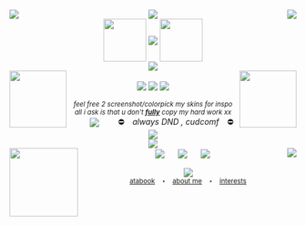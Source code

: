 <p align="center">
    <br/>
  <img align="left" src="https://carcuvorous.carrd.co/assets/images/gallery01/d6447140.gif?v=b471a82b">
  <img align="center" src="https://carcuvorous.carrd.co/assets/images/gallery10/ee3446d6.png?v=b471a82b">
  <img align="right" src="https://carcuvorous.carrd.co/assets/images/gallery06/23ee68b0.png?v=b471a82b">
    <br/>
  <img align="center" width="75" src="https://wilardo.crd.co/assets/images/gallery33/1938e64e.png?v=c0a0770b">
  <img align="center" src="https://spotify-github-profile.kittinanx.com/api/view?uid=jayy2007&cover_image=true&theme=natemoo-re&show_offline=true&background_color=121212&interchange=true&bar_color=b7b7b7&bar_color_cover=false">
  <img align="center" width="75" src="https://f3verdream.carrd.co/assets/images/gallery01/9ceaa05a.png?v=e7b83c53">
    <br/> 
  <img align="center" src="https://carcuvorous.carrd.co/assets/images/gallery01/edef538f.gif?v=b471a82b">
    <br/>
  <img height="100" align="left" src="https://carcuvorous.carrd.co/assets/images/gallery15/caf9d7e5.png?v=b471a82b">
  <img height="100" align="right" src="https://carcuvorous.carrd.co/assets/images/gallery19/07bc9df8.png?v=b471a82b">
    <br/>
  <img align="center" src="https://carcuvorous.carrd.co/assets/images/gallery20/32be1f31.gif?v=b471a82b">
  <img align="center" src="https://komarev.com/ghpvc/?username=xxhe4rtstringz&color=6e1111&style=plastic&label=༒︎+i+luv+u+⟢&abbreviated=true">
  <img align="center" src="https://carcuvorous.carrd.co/assets/images/gallery20/f4878d02.gif?v=b471a82b">
    <br/>
    <br/>
  <I><sub>feel free 2 screenshot/colorpick my skins for inspo</sub></I>
    <br/>
  <I><sup>all i ask is that u don't <ins><b>fully</b></ins> copy my hard work xx</sup></I>
    <br/>
  <img align="center" src="https://carcuvorous.carrd.co/assets/images/gallery17/7342a9bc.png?v=b471a82b" hspace="30">
  <align="center"><hspace="20">⛔️⠀ <I>always DND , cudcomf</I> ⠀⛔️</hspace></align>
  <img align="center" src="https://carcuvorous.carrd.co/assets/images/gallery17/bb04c545.png?v=b471a82b" hspace="30">
    <br/>
  <img align="center" src="https://carcuvorous.carrd.co/assets/images/gallery10/aa18af73.png?v=b471a82b">
    <br/>
  <img height="120" align="left" src="https://carcuvorous.carrd.co/assets/images/gallery19/8f46ce2b.png?v=b471a82b">
  <img align="center" src="https://camo.githubusercontent.com/dddf4040bdb46201a2b48099500e35b8cff9e11e7b27867120d4a1b391d132fd/68747470733a2f2f6633766572647265616d2e63617272642e636f2f6173736574732f696d616765732f67616c6c65727930322f37313639333837612e706e673f763d6239336437633936" hspace="10" >
  <img align="center" src="https://carcuvorous.carrd.co/assets/images/gallery13/abd8e131.png?v=b471a82b" hspace="10" >
  <img align="center" src="https://camo.githubusercontent.com/22f28c13faad5dce33965d7af13619e5ed3eb508cad2d9a62b5d964bc1320b3c/68747470733a2f2f6633766572647265616d2e63617272642e636f2f6173736574732f696d616765732f67616c6c65727930322f62343637613636662e6769663f763d6464343532393430" hspace="10" >
  <img align="right" src="https://carcuvorous.carrd.co/assets/images/gallery01/38f981df.gif?v=b471a82b">
    <br/>
    <br/>
  <img align="center" src="https://carcuvorous.carrd.co/assets/images/gallery04/790013b5.gif?v=b471a82b">
    <br/>
  <sup> <a href="https://2wo2ime.atabook.org">atabook</a> ⠀⋆⠀ <a href="https://www.patreon.com/c/he4rtstringz/about">about me</a> ⠀⋆⠀ <a href="https://xxhe4rtstringz.carrd.co/">interests</a> </sup>
</p>

